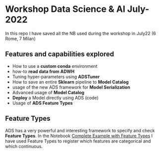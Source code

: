 # Workshop Data Science & AI July-2022

In this repo I have saved all the NB used during the workshop in July22 (6 Rome, 7 Milan)

## Features and capabilities explored

* How to use a **custom conda** environment
* how-to **read data from ADWH**
* Tuning hyper-parameters using **ADSTuner**
* How to save an entire **Sklearn** pipeline to **Model Catalog**
* usage of the new ADS framework for **Model Serialization**
* Advanced usage of **Model Catalog**
* **Deploy** a Model directly using ADS (code)
* Usage of **ADS Feature Types**

## Feature Types

ADS has a very powerful and interesting framework to specify and check **Feature Types**.
In the Notebook [Complete Example with Feature Types]() I have used Feature Types to register which features are categorical and which continuous.



